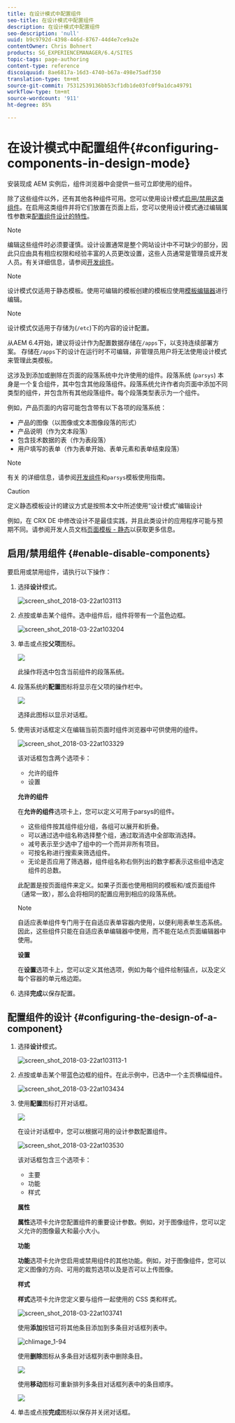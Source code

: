 ```yaml
---
title: 在设计模式中配置组件
seo-title: 在设计模式中配置组件
description: 在设计模式中配置组件
seo-description: 'null'
uuid: b9c9792d-4398-446d-8767-44d4e7ce9a2e
contentOwner: Chris Bohnert
products: SG_EXPERIENCEMANAGER/6.4/SITES
topic-tags: page-authoring
content-type: reference
discoiquuid: 8ae6817a-16d3-4740-b67a-498e75adf350
translation-type: tm+mt
source-git-commit: 75312539136bb53cf1db1de03fc0f9a1dca49791
workflow-type: tm+mt
source-wordcount: '911'
ht-degree: 85%

---
```



# 在设计模式中配置组件{#configuring-components-in-design-mode}

安装现成 AEM 实例后，组件浏览器中会提供一些可立即使用的组件。

除了这些组件以外，还有其他各种组件可用。您可以使用设计模式[启用/禁用这类组件](#enable-disable-components)。在启用这类组件并将它们放置在页面上后，您可以使用设计模式通过编辑属性参数来[配置组件设计的特性](#configuring-the-design-of-a-component)。

>[!NOTE]
>
>编辑这些组件时必须要谨慎。设计设置通常是整个网站设计中不可缺少的部分，因此只应由具有相应权限和经验丰富的人员更改设置，这些人员通常是管理员或开发人员。有关详细信息，请参阅[开发组件](/help/sites-developing/components.md)。

>[!NOTE]
>
>设计模式仅适用于静态模板。使用可编辑的模板创建的模板应使用[模板编辑器](/help/sites-authoring/templates.md)进行编辑。

>[!NOTE]
>
>设计模式仅适用于存储为(`/etc`)下的内容的设计配置。
>
>从AEM 6.4开始，建议将设计作为配置数据存储在`/apps`下，以支持连续部署方案。 存储在`/apps`下的设计在运行时不可编辑，非管理员用户将无法使用设计模式来管理此类模板。

这涉及到添加或删除在页面的段落系统中允许使用的组件。段落系统 (`parsys`) 本身是一个复合组件，其中包含其他段落组件。段落系统允许作者向页面中添加不同类型的组件，并包含所有其他段落组件。每个段落类型表示为一个组件。

例如，产品页面的内容可能包含带有以下各项的段落系统：

* 产品的图像（以图像或文本图像段落的形式）
* 产品说明（作为文本段落）
* 包含技术数据的表（作为表段落）
* 用户填写的表单（作为表单开始、表单元素和表单结束段落）

>[!NOTE]
>
>有关 [](/help/sites-developing/components.md) 的详细信息，请参阅[开发组件](/help/sites-developing/dev-guidelines-bestpractices.md#guidelines-for-using-templates-and-components)和`parsys`模板使用指南。

>[!CAUTION]
>
>定义静态模板设计的建议方式是按照本文中所述使用“设计模式”编辑设计
>
>例如，在 CRX DE 中修改设计不是最佳实践，并且此类设计的应用程序可能与预期不同。请参阅开发人员文档[页面模板 - 静态](/help/sites-developing/page-templates-static.md#how-template-designs-are-applied)以获取更多信息。

## 启用/禁用组件 {#enable-disable-components}

要启用或禁用组件，请执行以下操作：

1. 选择&#x200B;**设计**&#x200B;模式。

   ![screen_shot_2018-03-22at103113](assets/screen_shot_2018-03-22at103113.png)

1. 点按或单击某个组件。选中组件后，组件将带有一个蓝色边框。

   ![screen_shot_2018-03-22at103204](assets/screen_shot_2018-03-22at103204.png)

1. 单击或点按&#x200B;**父项**&#x200B;图标。

   ![](do-not-localize/screen_shot_2018-03-22at103204.png)

   此操作将选中包含当前组件的段落系统。

1. 段落系统的&#x200B;**配置**&#x200B;图标将显示在父项的操作栏中。

   ![](do-not-localize/screen_shot_2018-03-22at103256.png)

   选择此图标以显示对话框。

1. 使用该对话框定义在编辑当前页面时组件浏览器中可供使用的组件。

   ![screen_shot_2018-03-22at103329](assets/screen_shot_2018-03-22at103329.png)

   该对话框包含两个选项卡：

   * 允许的组件
   * 设置

   **允许的组件**

   在&#x200B;**允许的组件**&#x200B;选项卡上，您可以定义可用于parsys的组件。

   * 这些组件按其组件组分组，各组可以展开和折叠。
   * 可以通过选中组名称选择整个组，通过取消选中全部取消选择。
   * 减号表示至少选中了组中的一个而并非所有项目。
   * 可按名称进行搜索来筛选组件。
   * 无论是否应用了筛选器，组件组名称右侧列出的数字都表示这些组中选定组件的总数。

   此配置是按页面组件来定义。如果子页面也使用相同的模板和/或页面组件（通常一致），那么会将相同的配置应用到相应的段落系统。

   >[!NOTE]
   >
   >自适应表单组件专门用于在自适应表单容器内使用，以便利用表单生态系统。因此，这些组件只能在自适应表单编辑器中使用，而不能在站点页面编辑器中使用。

   **设置**

   在&#x200B;**设置**&#x200B;选项卡上，您可以定义其他选项，例如为每个组件绘制锚点，以及定义每个容器的单元格边距。

1. 选择&#x200B;**完成**&#x200B;以保存配置。

## 配置组件的设计 {#configuring-the-design-of-a-component}

1. 选择&#x200B;**设计**&#x200B;模式。

   ![screen_shot_2018-03-22at103113-1](assets/screen_shot_2018-03-22at103113-1.png)

1. 点按或单击某个带蓝色边框的组件。在此示例中，已选中一个主页横幅组件。

   ![screen_shot_2018-03-22at103434](assets/screen_shot_2018-03-22at103434.png)

1. 使用&#x200B;**配置**&#x200B;图标打开对话框。

   ![](do-not-localize/screen_shot_2018-03-22at103256-1.png)

   在设计对话框中，您可以根据可用的设计参数配置组件。

   ![screen_shot_2018-03-22at103530](assets/screen_shot_2018-03-22at103530.png)

   该对话框包含三个选项卡：

   * 主要
   * 功能
   * 样式

   **属性**

   **属性**&#x200B;选项卡允许您配置组件的重要设计参数。例如，对于图像组件，您可以定义允许的图像最大和最小大小。

   **功能**

   **功能**&#x200B;选项卡允许您启用或禁用组件的其他功能。例如，对于图像组件，您可以定义图像的方向、可用的裁剪选项以及是否可以上传图像。

   **样式**

   **样式**&#x200B;选项卡允许您定义要与组件一起使用的 CSS 类和样式。

   ![screen_shot_2018-03-22at103741](assets/screen_shot_2018-03-22at103741.png)

   使用&#x200B;**添加**&#x200B;按钮可将其他条目添加到多条目对话框列表中。

   ![chlimage_1-94](assets/chlimage_1-94.png)

   使用**删除**图标从多条目对话框列表中删除条目。

   ![](do-not-localize/screen_shot_2018-03-22at103809.png)

   使用&#x200B;**移动**&#x200B;图标可重新排列多条目对话框列表中的条目顺序。

   ![](do-not-localize/screen_shot_2018-03-22at103816.png)

1. 单击或点按&#x200B;**完成**&#x200B;图标以保存并关闭对话框。

